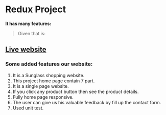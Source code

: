 # Redux Project


**It has many features:**
>Given that is:

## [Live website](https://hr-bliss-shop.netlify.app/)

### Some added features our website:
1. It is a Sunglass shopping website.
2. This project home page contain 7 part.
3. It is a single page website.
4. If you click any product button then see the product details.
5. Fully home page responsive.
6. The user can give us his valuable feedback by fill up the contact form.
7. Used unit test.

